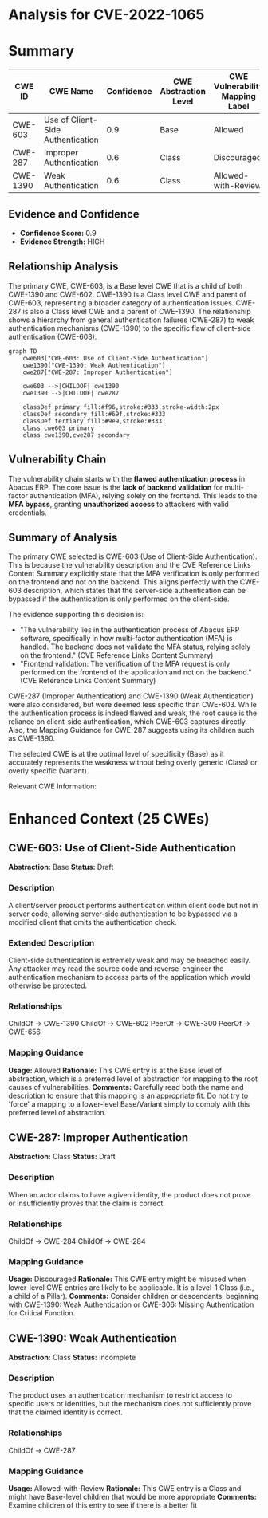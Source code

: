 # Analysis for CVE-2022-1065

# Summary
| CWE ID | CWE Name | Confidence | CWE Abstraction Level | CWE Vulnerability Mapping Label | CWE-Vulnerability Mapping Notes |
|---|---|---|---|---|---|
| CWE-603 | Use of Client-Side Authentication | 0.9 | Base | Allowed | Primary CWE |
| CWE-287 | Improper Authentication | 0.6 | Class | Discouraged | Secondary Candidate |
| CWE-1390 | Weak Authentication | 0.6 | Class | Allowed-with-Review | Secondary Candidate |

## Evidence and Confidence

*   **Confidence Score:** 0.9
*   **Evidence Strength:** HIGH

## Relationship Analysis
The primary CWE, CWE-603, is a Base level CWE that is a child of both CWE-1390 and CWE-602. CWE-1390 is a Class level CWE and parent of CWE-603, representing a broader category of authentication issues. CWE-287 is also a Class level CWE and a parent of CWE-1390. The relationship shows a hierarchy from general authentication failures (CWE-287) to weak authentication mechanisms (CWE-1390) to the specific flaw of client-side authentication (CWE-603).

```mermaid
graph TD
    cwe603["CWE-603: Use of Client-Side Authentication"]
    cwe1390["CWE-1390: Weak Authentication"]
    cwe287["CWE-287: Improper Authentication"]

    cwe603 -->|CHILDOF| cwe1390
    cwe1390 -->|CHILDOF| cwe287

    classDef primary fill:#f96,stroke:#333,stroke-width:2px
    classDef secondary fill:#69f,stroke:#333
    classDef tertiary fill:#9e9,stroke:#333
    class cwe603 primary
    class cwe1390,cwe287 secondary
```

## Vulnerability Chain
The vulnerability chain starts with the **flawed authentication process** in Abacus ERP. The core issue is the **lack of backend validation** for multi-factor authentication (MFA), relying solely on the frontend. This leads to the **MFA bypass**, granting **unauthorized access** to attackers with valid credentials.

## Summary of Analysis
The primary CWE selected is CWE-603 (Use of Client-Side Authentication). This is because the vulnerability description and the CVE Reference Links Content Summary explicitly state that the MFA verification is only performed on the frontend and not on the backend. This aligns perfectly with the CWE-603 description, which states that the server-side authentication can be bypassed if the authentication is only performed on the client-side.

The evidence supporting this decision is:
- "The vulnerability lies in the authentication process of Abacus ERP software, specifically in how multi-factor authentication (MFA) is handled. The backend does not validate the MFA status, relying solely on the frontend." (CVE Reference Links Content Summary)
- "Frontend validation: The verification of the MFA request is only performed on the frontend of the application and not on the backend." (CVE Reference Links Content Summary)

CWE-287 (Improper Authentication) and CWE-1390 (Weak Authentication) were also considered, but were deemed less specific than CWE-603. While the authentication process is indeed flawed and weak, the root cause is the reliance on client-side authentication, which CWE-603 captures directly. Also, the Mapping Guidance for CWE-287 suggests using its children such as CWE-1390.

The selected CWE is at the optimal level of specificity (Base) as it accurately represents the weakness without being overly generic (Class) or overly specific (Variant).

Relevant CWE Information:

# Enhanced Context (25 CWEs)

## CWE-603: Use of Client-Side Authentication
**Abstraction:** Base
**Status:** Draft

### Description
A client/server product performs authentication within client code but not in server code, allowing server-side authentication to be bypassed via a modified client that omits the authentication check.

### Extended Description
Client-side authentication is extremely weak and may be breached easily. Any attacker may read the source code and reverse-engineer the authentication mechanism to access parts of the application which would otherwise be protected.

### Relationships
ChildOf -> CWE-1390
ChildOf -> CWE-602
PeerOf -> CWE-300
PeerOf -> CWE-656

### Mapping Guidance
**Usage:** Allowed
**Rationale:** This CWE entry is at the Base level of abstraction, which is a preferred level of abstraction for mapping to the root causes of vulnerabilities.
**Comments:** Carefully read both the name and description to ensure that this mapping is an appropriate fit. Do not try to 'force' a mapping to a lower-level Base/Variant simply to comply with this preferred level of abstraction.

## CWE-287: Improper Authentication
**Abstraction:** Class
**Status:** Draft

### Description
When an actor claims to have a given identity, the product does not prove or insufficiently proves that the claim is correct.

### Relationships
ChildOf -> CWE-284
ChildOf -> CWE-284

### Mapping Guidance
**Usage:** Discouraged
**Rationale:** This CWE entry might be misused when lower-level CWE entries are likely to be applicable. It is a level-1 Class (i.e., a child of a Pillar).
**Comments:** Consider children or descendants, beginning with CWE-1390: Weak Authentication or CWE-306: Missing Authentication for Critical Function.

## CWE-1390: Weak Authentication
**Abstraction:** Class
**Status:** Incomplete

### Description
The product uses an authentication mechanism to restrict access to specific users or identities, but the mechanism does not sufficiently prove that the claimed identity is correct.

### Relationships
ChildOf -> CWE-287

### Mapping Guidance
**Usage:** Allowed-with-Review
**Rationale:** This CWE entry is a Class and might have Base-level children that would be more appropriate
**Comments:** Examine children of this entry to see if there is a better fit